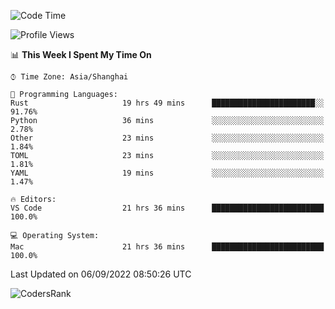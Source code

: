 <!--START_SECTION:waka-->
![Code Time](http://img.shields.io/badge/Code%20Time-1%2C676%20hrs-blue)

![Profile Views](http://img.shields.io/badge/Profile%20Views-12-blue)

📊 **This Week I Spent My Time On** 

```text
⌚︎ Time Zone: Asia/Shanghai

💬 Programming Languages: 
Rust                     19 hrs 49 mins      ███████████████████████░░   91.76% 
Python                   36 mins             ░░░░░░░░░░░░░░░░░░░░░░░░░   2.78% 
Other                    23 mins             ░░░░░░░░░░░░░░░░░░░░░░░░░   1.84% 
TOML                     23 mins             ░░░░░░░░░░░░░░░░░░░░░░░░░   1.81% 
YAML                     19 mins             ░░░░░░░░░░░░░░░░░░░░░░░░░   1.47%

🔥 Editors: 
VS Code                  21 hrs 36 mins      █████████████████████████   100.0%

💻 Operating System: 
Mac                      21 hrs 36 mins      █████████████████████████   100.0%

```


 Last Updated on 06/09/2022 08:50:26 UTC
<!--END_SECTION:waka-->

![CodersRank](https://cr-skills-chart-widget.azurewebsites.net/api/api?username=BugenZhao&padding=16&tooltip=true&branding=false&sort-by-score=true&skills=Rust%2C%20Swift%2C%20C%2C%20TypeScript%2C%20Java%2C%20Go%2C%20Dart%2C%20C%2B%2B%2C%20Python%2C%20Assembly%2C%20Shell%2C%20Kotlin)
